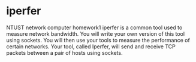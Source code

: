 # iperfer
NTUST network computer homework1 iperfer is a common tool used to measure network bandwidth. You will write your own version of this tool using sockets. You will then use your tools to measure the performance of certain networks. Your tool, called Iperfer, will send and receive TCP packets between a pair of hosts using sockets.
